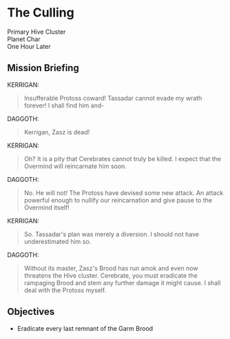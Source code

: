 # The Culling

Primary Hive Cluster  
Planet Char  
One Hour Later

## Mission Briefing

KERRIGAN:

> Insufferable Protoss coward! Tassadar cannot evade my wrath forever! I shall find him and-

DAGGOTH:

> Kerrigan, Zasz is dead!

KERRIGAN:

> Oh? It is a pity that Cerebrates cannot truly be killed. I expect that the Overmind will reincarnate him soon.

DAGGOTH:

> No. He will not! The Protoss have devised some new attack. An attack powerful enough to nullify our reincarnation and give pause to the Overmind itself!

KERRIGAN:

> So. Tassadar's plan was merely a diversion. I should not have underestimated him so.

DAGGOTH:

> Without its master, Zasz's Brood has run amok and even now threatens the Hive cluster. Cerebrate, you must eradicate the rampaging Brood and stem any further damage it might cause. I shall deal with the Protoss myself.

## Objectives

- Eradicate every last remnant of the Garm Brood